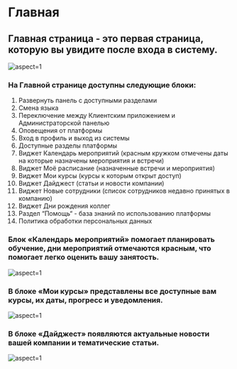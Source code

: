 # Главная

## Главная страница - это первая страница, которую вы увидите после входа в систему.

 ![](/api/attachments.redirect?id=dc869102-cc1d-4c23-a129-2e9a0b59fde2 "aspect=1")

###  На Главной странице доступны следующие блоки:

 1. Развернуть панель с доступными разделами
 2. Смена языка
 3. Переключение между Клиентским приложением и Администраторской панелью
 4. Оповещения от платформы
 5. Вход в профиль и выход из системы
 6. Доступные разделы платформы
 7. Виджет Календарь мероприятий (красным кружком отмечены даты на которые назначены мероприятия и встречи)
 8. Виджет Моё расписание (назначенные встречи и мероприятия)
 9. Виджет Мои курсы (курсы к которым открыт доступ)
10. Виджет Дайджест (статьи и новости компании)
11. Виджет Новые сотрудники (список сотрудников недавно принятых в компанию)
12. Виджет Дни рождения коллег
13. Раздел “Помощь“ - база знаний по использованию платформы
14. Политика обработки персональных данных   

  

### Блок **«Календарь мероприятий»** помогает планировать обучение, дни мероприятий отмечаются красным, что помогает легко оценить вашу занятость. 


 ![](/api/attachments.redirect?id=77827aab-14ea-4312-932d-31dd80ace54c "aspect=1")

### В блоке **«Мои курсы»** представлены все доступные вам курсы, их даты, прогресс и уведомления.

 ![](/api/attachments.redirect?id=3dab886e-1c18-4f18-9ccb-bf5a20fd112d "aspect=1")

### В блоке **«Дайджест»** появляются актуальные новости вашей компании и тематические статьи.

 ![](/api/attachments.redirect?id=af9021b3-4d72-4c8d-8289-c192608aad09 "aspect=1")



